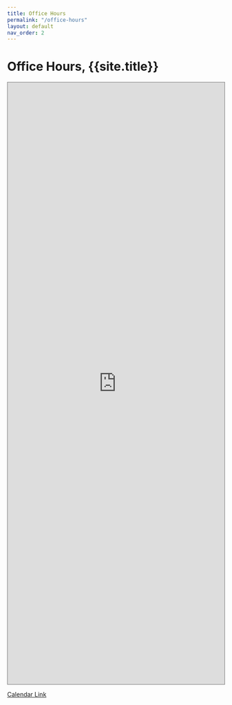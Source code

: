 ```yaml
---
title: Office Hours
permalink: "/office-hours"
layout: default
nav_order: 2
---
```


# Office Hours, {{site.title}}


<style>
     iframe { width: 100%; height: 1400px; }
</style>

<iframe src="https://calendar.google.com/calendar/embed?height=600&wkst=1&bgcolor=%23ffffff&ctz=America%2FLos_Angeles&mode=WEEK&src=dWNzYi5lZHVfczJyY3RrcDM5b2Rxc29ob21vdnBhdTJxZnNAZ3JvdXAuY2FsZW5kYXIuZ29vZ2xlLmNvbQ&color=%230B8043" style="border:solid 1px #777" width="800" height="600" frameborder="0" scrolling="no"></iframe>

[Calendar Link](https://calendar.google.com/calendar/ical/ucsb.edu_s2rctkp39odqsohomovpau2qfs%40group.calendar.google.com/public/basic.ics)
